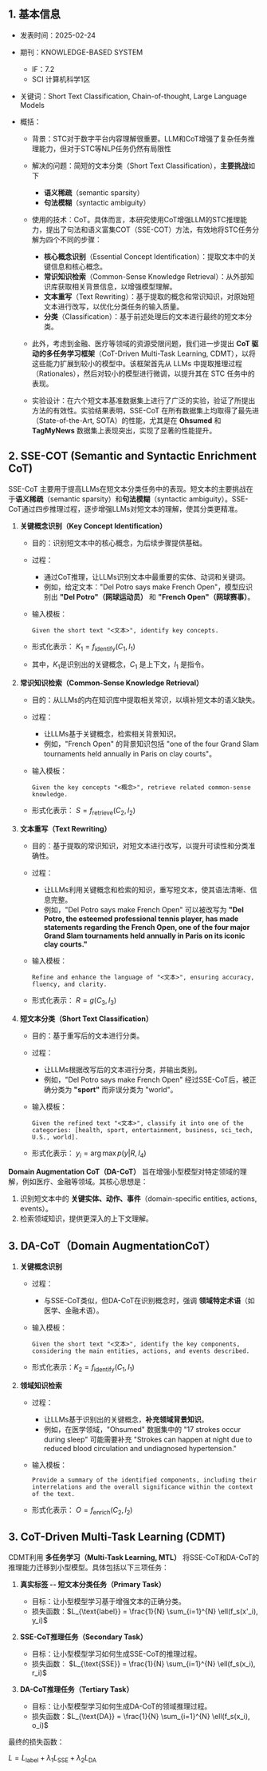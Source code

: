 ## 1. 基本信息

- 发表时间：2025-02-24
- 期刊：KNOWLEDGE-BASED SYSTEM
	- IF：7.2
	- SCI 计算机科学1区

- 关键词：Short Text Classification, Chain-of-thought, Large Language Models
- 概括：
	- 背景：STC对于数字平台内容理解很重要。LLM和CoT增强了复杂任务推理能力，但对于STC等NLP任务仍然有局限性
	- 解决的问题：简短的文本分类（Short Text Classification），**主要挑战**如下
		- **语义稀疏**（semantic sparsity）
		- **句法模糊**（syntactic ambiguity）
	- 使用的技术：CoT。具体而言，本研究使用CoT增强LLM的STC推理能力，提出了句法和语义富集COT（SSE-COT）方法，有效地将STC任务分解为四个不同的步骤：
		- **核心概念识别**（Essential Concept Identification）：提取文本中的关键信息和核心概念。
		- **常识知识检索**（Common-Sense Knowledge Retrieval）：从外部知识库获取相关背景信息，以增强模型理解。
		- **文本重写**（Text Rewriting）：基于提取的概念和常识知识，对原始短文本进行改写，以优化分类任务的输入质量。
		- **分类**（Classification）：基于前述处理后的文本进行最终的短文本分类。
	- 此外，考虑到金融、医疗等领域的资源受限问题，我们进一步提出 **CoT 驱动的多任务学习框架**（CoT-Driven Multi-Task Learning, CDMT），以将这些能力扩展到较小的模型中。该框架首先从 LLMs 中提取推理过程（Rationales），然后对较小的模型进行微调，以提升其在 STC 任务中的表现。

	- 实验设计：在六个短文本基准数据集上进行了广泛的实验，验证了所提出方法的有效性。实验结果表明，SSE-CoT 在所有数据集上均取得了最先进（State-of-the-Art, SOTA）的性能，尤其是在 **Ohsumed** 和 **TagMyNews** 数据集上表现突出，实现了显著的性能提升。


## 2. SSE-COT (Semantic and Syntactic Enrichment CoT)

SSE-CoT 主要用于提高LLMs在短文本分类任务中的表现。短文本的主要挑战在于**语义稀疏**（semantic sparsity）和**句法模糊**（syntactic ambiguity）。SSE-CoT通过四步推理过程，逐步增强LLMs对短文本的理解，使其分类更精准。

1. **关键概念识别（Key Concept Identification）**
    
    - 目的：识别短文本中的核心概念，为后续步骤提供基础。
    - 过程：
        - 通过CoT推理，让LLMs识别文本中最重要的实体、动词和关键词。
        - 例如，给定文本："Del Potro says make French Open"，模型应识别出 **"Del Potro"（网球运动员）** 和 **"French Open"（网球赛事）**。
    - 输入模板：

        `Given the short text "<文本>", identify key concepts.`
        
    - 形式化表示： $K_1 = f_{\text{identify}}(C_1, I_1)$
    - 其中，$K_1​$ 是识别出的关键概念，$C_1$​ 是上下文，$I_1$​ 是指令。
    
2. **常识知识检索（Common-Sense Knowledge Retrieval）**
    
    - 目的：从LLMs的内在知识库中提取相关常识，以填补短文本的语义缺失。
    - 过程：
        - 让LLMs基于关键概念，检索相关背景知识。
        - 例如，"French Open" 的背景知识包括 "one of the four Grand Slam tournaments held annually in Paris on clay courts"。
    - 输入模板：
        
        `Given the key concepts "<概念>", retrieve related common-sense knowledge.`
        
    - 形式化表示： $S = f_{\text{retrieve}}(C_2, I_2)$

3. **文本重写（Text Rewriting）**
    
    - 目的：基于提取的常识知识，对短文本进行改写，以提升可读性和分类准确性。
    - 过程：
        - 让LLMs利用关键概念和检索的知识，重写短文本，使其语法清晰、信息完整。
        - 例如，"Del Potro says make French Open" 可以被改写为 **"Del Potro, the esteemed professional tennis player, has made statements regarding the French Open, one of the four major Grand Slam tournaments held annually in Paris on its iconic clay courts."**
        
    - 输入模板：
        
        `Refine and enhance the language of "<文本>", ensuring accuracy, fluency, and clarity.`
        
    - 形式化表示： $R = g(C_3, I_3)$

4. **短文本分类（Short Text Classification）**
    
    - 目的：基于重写后的文本进行分类。
    - 过程：
        - 让LLMs根据改写后的文本进行分类，并输出类别。
        - 例如，"Del Potro says make French Open" 经过SSE-CoT后，被正确分类为 **"sport"** 而非误分类为 "world"。
    - 输入模板：
        
        `Given the refined text "<文本>", classify it into one of the categories: [health, sport, entertainment, business, sci_tech, U.S., world].`
        
    - 形式化表示： $y_i = \arg\max p(y | R, I_4)$



**Domain Augmentation CoT（DA-CoT）** 旨在增强小型模型对特定领域的理解，例如医疗、金融等领域。其核心思想是：

1. 识别短文本中的 **关键实体、动作、事件**（domain-specific entities, actions, events）。
2. 检索领域知识，提供更深入的上下文理解。

## 3. DA-CoT（Domain AugmentationCoT）

1. **关键概念识别**
    
    - 过程：
        - 与SSE-CoT类似，但DA-CoT在识别概念时，强调 **领域特定术语**（如医学、金融术语）。
    - 输入模板：

        `Given the short text "<文本>", identify the key components, considering the main entities, actions, and events described.`
        
    - 形式化表示：$K_2 = f_{\text{identify}}(C_1, I_1)$
    
2. **领域知识检索**
    
    - 过程：
        - 让LLMs基于识别出的关键概念，**补充领域背景知识**。
        - 例如，在医学领域，"Ohsumed" 数据集中的 "17 strokes occur during sleep" 可能需要补充 "Strokes can happen at night due to reduced blood circulation and undiagnosed hypertension."
    - 输入模板：

        `Provide a summary of the identified components, including their interrelations and the overall significance within the context of the text.`
        
    - 形式化表示： $O = f_{\text{enrich}}(C_2, I_2)$

## 3. CoT-Driven Multi-Task Learning (CDMT)

CDMT利用 **多任务学习（Multi-Task Learning, MTL）** 将SSE-CoT和DA-CoT的推理能力迁移到小型模型。具体包括以下三项任务：

1. **真实标签 -- 短文本分类任务（Primary Task）**
    
    - 目标：让小型模型学习基于增强文本的正确分类。
    - 损失函数：$L_{\text{label}} = \frac{1}{N} \sum_{i=1}^{N} \ell(f_s(x'_i), y_i)$
2. **SSE-CoT推理任务（Secondary Task）**
    
    - 目标：让小型模型学习如何生成SSE-CoT的推理过程。
    - 损失函数： $L_{\text{SSE}} = \frac{1}{N} \sum_{i=1}^{N} \ell(f_s(x_i), r_i)$
3. **DA-CoT推理任务（Tertiary Task）**
    
    - 目标：让小型模型学习如何生成DA-CoT的领域推理过程。
    - 损失函数：$L_{\text{DA}} = \frac{1}{N} \sum_{i=1}^{N} \ell(f_s(x_i), o_i)$

最终的损失函数：

$L = L_{\text{label}} + \lambda_1 L_{\text{SSE}} + \lambda_2 L_{\text{DA}}$



